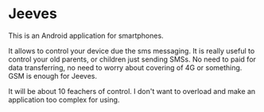 # Jeeves
This is an Android application for smartphones.

It allows to control your device due the sms messaging. It is really useful to control your 
old parents, or children just sending SMSs. No need to paid for data transferring, no need to worry about covering of 4G or something.
GSM is enough for Jeeves.

It will be about 10 feachers of control. I don't want to overload and make an application too complex for using.
